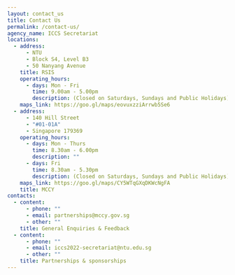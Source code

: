 ```yaml
---
layout: contact_us
title: Contact Us
permalink: /contact-us/
agency_name: ICCS Secretariat
locations:
  - address:
      - NTU
      - Block S4, Level B3
      - 50 Nanyang Avenue
    title: RSIS
    operating_hours:
      - days: Mon - Fri
        time: 9.00am - 5.00pm
        description: (Closed on Saturdays, Sundays and Public Holidays)
    maps_link: https://goo.gl/maps/eovuxzziArrwb5Se6
  - address:
      - 140 Hill Street
      - "#01-01A"
      - Singapore 179369
    operating_hours:
      - days: Mon - Thurs
        time: 8.30am - 6.00pm
        description: ""
      - days: Fri
        time: 8.30am - 5.30pm
        description: (Closed on Saturdays, Sundays and Public Holidays)
    maps_link: https://goo.gl/maps/CY5WTqGXqDKWcNgFA
    title: MCCY
contacts:
  - content:
      - phone: ""
      - email: partnerships@mccy.gov.sg
      - other: ""
    title: General Enquiries & Feedback
  - content:
      - phone: ""
      - email: iccs2022-secretariat@ntu.edu.sg
      - other: ""
    title: Partnerships & sponsorships
---
```

